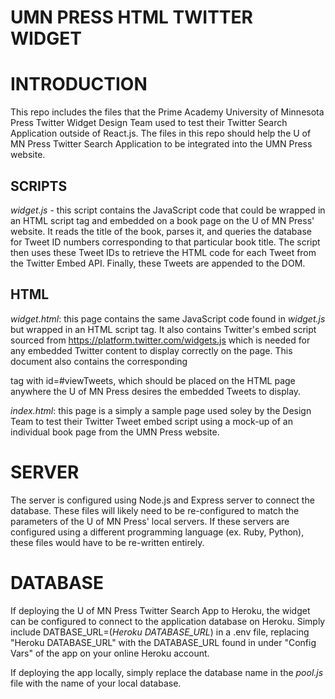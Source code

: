 # UMN PRESS HTML TWITTER WIDGET

# INTRODUCTION
This repo includes the files that the Prime Academy University of Minnesota Press Twitter Widget Design Team used to test their Twitter Search Application outside of React.js.  The files in this repo should help the U of MN Press Twitter Search Application to be integrated into the UMN Press website. 

## SCRIPTS
*widget.js* - this script contains the JavaScript code that could be wrapped in an HTML script tag and embedded on a book page on the U of MN Press' website.  It reads the title of the book, parses it, and queries the database for Tweet ID numbers corresponding to that particular book title.  The script then uses these Tweet IDs to retrieve the HTML code for each Tweet from the Twitter Embed API.  Finally, these Tweets are appended to the DOM.


## HTML
*widget.html*: this page contains the same JavaScript code found in *widget.js* but wrapped in an HTML script tag.  It also contains Twitter's embed script sourced from https://platform.twitter.com/widgets.js which is needed for any embedded Twitter content to display correctly on the page.  This document also contains the corresponding <div> tag with id=#viewTweets, which should be placed on the HTML page anywhere the U of MN Press desires the embedded Tweets to display.  

*index.html*: this page is a simply a sample page used soley by the Design Team to test their Twitter Tweet embed script using a mock-up of an individual book page from the UMN Press website.


# SERVER
The server is configured using Node.js and Express server to connect the database.  These files will likely need to be re-configured to match the parameters of the U of MN Press' local servers.  If these servers are configured using a different programming language (ex. Ruby, Python), these files would have to be re-written entirely.


# DATABASE
If deploying the U of MN Press Twitter Search App to Heroku, the widget can be configured to connect to the application database on Heroku.  Simply include DATBASE_URL=(*Heroku DATABASE_URL*) in a .env file, replacing "Heroku DATABASE_URL" with the DATABASE_URL found in under "Config Vars" of the app on your online Heroku account.

If deploying the app locally, simply replace the database name in the *pool.js* file with the name of your local database.